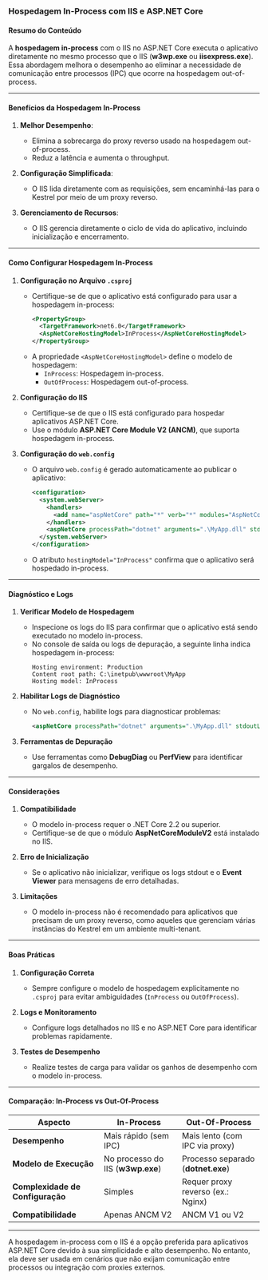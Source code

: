 ### Hospedagem In-Process com IIS e ASP.NET Core

#### Resumo do Conteúdo
A **hospedagem in-process** com o IIS no ASP.NET Core executa o aplicativo diretamente no mesmo processo que o IIS (**w3wp.exe** ou **iisexpress.exe**). Essa abordagem melhora o desempenho ao eliminar a necessidade de comunicação entre processos (IPC) que ocorre na hospedagem out-of-process.

---

#### Benefícios da Hospedagem In-Process
1. **Melhor Desempenho**:
   - Elimina a sobrecarga do proxy reverso usado na hospedagem out-of-process.
   - Reduz a latência e aumenta o throughput.

2. **Configuração Simplificada**:
   - O IIS lida diretamente com as requisições, sem encaminhá-las para o Kestrel por meio de um proxy reverso.

3. **Gerenciamento de Recursos**:
   - O IIS gerencia diretamente o ciclo de vida do aplicativo, incluindo inicialização e encerramento.

---

#### Como Configurar Hospedagem In-Process

1. **Configuração no Arquivo `.csproj`**
   - Certifique-se de que o aplicativo está configurado para usar a hospedagem in-process:
     ```xml
     <PropertyGroup>
       <TargetFramework>net6.0</TargetFramework>
       <AspNetCoreHostingModel>InProcess</AspNetCoreHostingModel>
     </PropertyGroup>
     ```
   - A propriedade `<AspNetCoreHostingModel>` define o modelo de hospedagem:
     - `InProcess`: Hospedagem in-process.
     - `OutOfProcess`: Hospedagem out-of-process.

2. **Configuração do IIS**
   - Certifique-se de que o IIS está configurado para hospedar aplicativos ASP.NET Core.
   - Use o módulo **ASP.NET Core Module V2 (ANCM)**, que suporta hospedagem in-process.

3. **Configuração do `web.config`**
   - O arquivo `web.config` é gerado automaticamente ao publicar o aplicativo:
     ```xml
     <configuration>
       <system.webServer>
         <handlers>
           <add name="aspNetCore" path="*" verb="*" modules="AspNetCoreModuleV2" resourceType="Unspecified" />
         </handlers>
         <aspNetCore processPath="dotnet" arguments=".\MyApp.dll" stdoutLogEnabled="false" stdoutLogFile=".\logs\stdout" hostingModel="InProcess" />
       </system.webServer>
     </configuration>
     ```
   - O atributo `hostingModel="InProcess"` confirma que o aplicativo será hospedado in-process.

---

#### Diagnóstico e Logs

1. **Verificar Modelo de Hospedagem**
   - Inspecione os logs do IIS para confirmar que o aplicativo está sendo executado no modelo in-process.
   - No console de saída ou logs de depuração, a seguinte linha indica hospedagem in-process:
     ```
     Hosting environment: Production
     Content root path: C:\inetpub\wwwroot\MyApp
     Hosting model: InProcess
     ```

2. **Habilitar Logs de Diagnóstico**
   - No `web.config`, habilite logs para diagnosticar problemas:
     ```xml
     <aspNetCore processPath="dotnet" arguments=".\MyApp.dll" stdoutLogEnabled="true" stdoutLogFile=".\logs\stdout" />
     ```

3. **Ferramentas de Depuração**
   - Use ferramentas como **DebugDiag** ou **PerfView** para identificar gargalos de desempenho.

---

#### Considerações

1. **Compatibilidade**
   - O modelo in-process requer o .NET Core 2.2 ou superior.
   - Certifique-se de que o módulo **AspNetCoreModuleV2** está instalado no IIS.

2. **Erro de Inicialização**
   - Se o aplicativo não inicializar, verifique os logs stdout e o **Event Viewer** para mensagens de erro detalhadas.

3. **Limitações**
   - O modelo in-process não é recomendado para aplicativos que precisam de um proxy reverso, como aqueles que gerenciam várias instâncias do Kestrel em um ambiente multi-tenant.

---

#### Boas Práticas

1. **Configuração Correta**
   - Sempre configure o modelo de hospedagem explicitamente no `.csproj` para evitar ambiguidades (`InProcess` ou `OutOfProcess`).

2. **Logs e Monitoramento**
   - Configure logs detalhados no IIS e no ASP.NET Core para identificar problemas rapidamente.

3. **Testes de Desempenho**
   - Realize testes de carga para validar os ganhos de desempenho com o modelo in-process.

---

#### Comparação: In-Process vs Out-Of-Process

| **Aspecto**                | **In-Process**                     | **Out-Of-Process**                |
|----------------------------|------------------------------------|-----------------------------------|
| **Desempenho**             | Mais rápido (sem IPC)              | Mais lento (com IPC via proxy)    |
| **Modelo de Execução**     | No processo do IIS (**w3wp.exe**)  | Processo separado (**dotnet.exe**)|
| **Complexidade de Configuração** | Simples                           | Requer proxy reverso (ex.: Nginx) |
| **Compatibilidade**        | Apenas ANCM V2                     | ANCM V1 ou V2                     |

---

A hospedagem in-process com o IIS é a opção preferida para aplicativos ASP.NET Core devido à sua simplicidade e alto desempenho. No entanto, ela deve ser usada em cenários que não exijam comunicação entre processos ou integração com proxies externos.